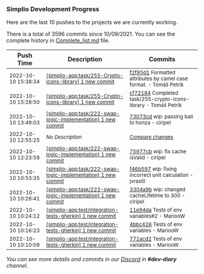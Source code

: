 
### Simplio Development Progress

Here are the last 10 pushes to the projects we are currently working.

There is a total of 3596 commits since 10/09/2021. You can see the complete history in
 [Complete_list.md](Complete_list.md) file.

| Push Time | Description | Commits |
| --- | --- | --- |
| <sub>2022-10-10 15:38:34</sub> | <sub>[[simplio-app:task/255\-Crypto\-icons\-library] 1 new commit](https://github.com/SimplioOfficial/simplio-app/commit/f2f95d1cd8dfb15b5f2d5a3d7fcb4568d63ece99)</sub> | <sub>[f2f95d1](https://github.com/SimplioOfficial/simplio-app/commit/f2f95d1cd8dfb15b5f2d5a3d7fcb4568d63ece99) Formatted attributes by camel case format. - Tomáš Petrík</sub> |
| <sub>2022-10-10 15:28:50</sub> | <sub>[[simplio-app:task/255\-Crypto\-icons\-library] 1 new commit](https://github.com/SimplioOfficial/simplio-app/commit/cf7218405ca5abf195dd0ee301750bd12c874255)</sub> | <sub>[cf72184](https://github.com/SimplioOfficial/simplio-app/commit/cf7218405ca5abf195dd0ee301750bd12c874255) Completed task/255-crypto-icons-library - Tomáš Petrík</sub> |
| <sub>2022-10-10 13:49:03</sub> | <sub>[[simplio-app:task/222\-swap\-logic\-implementation] 1 new commit](https://github.com/SimplioOfficial/simplio-app/commit/73073cde599fa73e1e0e40b6bc411cf740efb60b)</sub> | <sub>[73073cd](https://github.com/SimplioOfficial/simplio-app/commit/73073cde599fa73e1e0e40b6bc411cf740efb60b) wip: passing ball to honza - ciripel</sub> |
| <sub>2022-10-10 12:55:25</sub> | <sub>_No Description_</sub> | <sub>[Compare changes](https://github.com/SimplioOfficial/simplio-app/compare/96128a352864...568ab087f644)</sub> |
| <sub>2022-10-10 12:23:58</sub> | <sub>[[simplio-app:task/222\-swap\-logic\-implementation] 1 new commit](https://github.com/SimplioOfficial/simplio-app/commit/75977cb34b02e490c00ee403b623565859a7b232)</sub> | <sub>[75977cb](https://github.com/SimplioOfficial/simplio-app/commit/75977cb34b02e490c00ee403b623565859a7b232) wip: fix cache isValid - ciripel</sub> |
| <sub>2022-10-10 10:53:35</sub> | <sub>[[simplio-app:task/222\-swap\-logic\-implementation] 1 new commit](https://github.com/SimplioOfficial/simplio-app/commit/f46b597743b16abc1bdb0459b0ec5a59def2490b)</sub> | <sub>[f46b597](https://github.com/SimplioOfficial/simplio-app/commit/f46b597743b16abc1bdb0459b0ec5a59def2490b) wip: fixing incorrect unit calculation - jvrastil</sub> |
| <sub>2022-10-10 10:28:41</sub> | <sub>[[simplio-app:task/222\-swap\-logic\-implementation] 1 new commit](https://github.com/SimplioOfficial/simplio-app/commit/3304a9baa98d53f81f1840fa1f10749b094caf5f)</sub> | <sub>[3304a9b](https://github.com/SimplioOfficial/simplio-app/commit/3304a9baa98d53f81f1840fa1f10749b094caf5f) wip: changed cacheLifetime to 300 - ciripel</sub> |
| <sub>2022-10-10 10:24:12</sub> | <sub>[[simplio-app:test/integration\-tests\-gherkin] 1 new commit](https://github.com/SimplioOfficial/simplio-app/commit/11e94da2c5532a6ef3b5d68f93b9e5be88b372ee)</sub> | <sub>[11e94da](https://github.com/SimplioOfficial/simplio-app/commit/11e94da2c5532a6ef3b5d68f93b9e5be88b372ee) Tests of env variables#2 - MariooW</sub> |
| <sub>2022-10-10 10:16:23</sub> | <sub>[[simplio-app:test/integration\-tests\-gherkin] 1 new commit](https://github.com/SimplioOfficial/simplio-app/commit/4bbc4260856e8e9d6bd9a52e4a5f188caec731c8)</sub> | <sub>[4bbc426](https://github.com/SimplioOfficial/simplio-app/commit/4bbc4260856e8e9d6bd9a52e4a5f188caec731c8) Tests of env variables - MariooW</sub> |
| <sub>2022-10-10 10:10:09</sub> | <sub>[[simplio-app:test/integration\-tests\-gherkin] 1 new commit](https://github.com/SimplioOfficial/simplio-app/commit/771acd2abec04662ce9ff3cdd9add5a35e519044)</sub> | <sub>[771acd2](https://github.com/SimplioOfficial/simplio-app/commit/771acd2abec04662ce9ff3cdd9add5a35e519044) Tests of env variables - MariooW</sub> |

_You can see more details and commits in our [Discord](https://discord.gg/aKhjuwZmdP) in **#dev-diary** channel._
